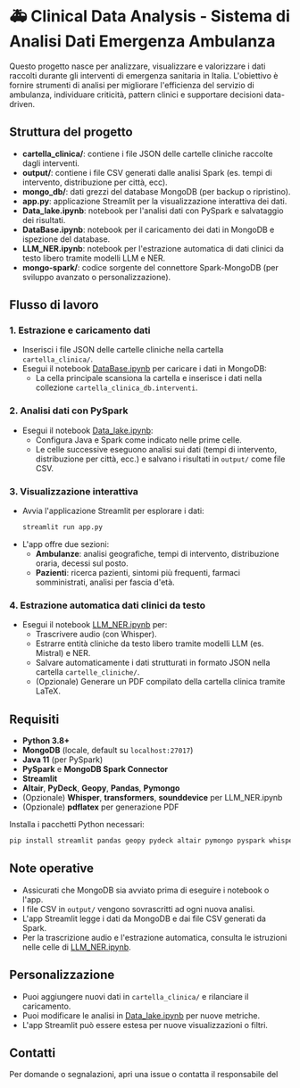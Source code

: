 # 🚑 Clinical Data Analysis - Sistema di Analisi Dati Emergenza Ambulanza

Questo progetto nasce per analizzare, visualizzare e valorizzare i dati raccolti durante gli interventi di emergenza sanitaria in Italia. L'obiettivo è fornire strumenti di analisi per migliorare l'efficienza del servizio di ambulanza, individuare criticità, pattern clinici e supportare decisioni data-driven.

## Struttura del progetto

- **cartella_clinica/**: contiene i file JSON delle cartelle cliniche raccolte dagli interventi.
- **output/**: contiene i file CSV generati dalle analisi Spark (es. tempi di intervento, distribuzione per città, ecc).
- **mongo_db/**: dati grezzi del database MongoDB (per backup o ripristino).
- **app.py**: applicazione Streamlit per la visualizzazione interattiva dei dati.
- **Data_lake.ipynb**: notebook per l'analisi dati con PySpark e salvataggio dei risultati.
- **DataBase.ipynb**: notebook per il caricamento dei dati in MongoDB e ispezione del database.
- **LLM_NER.ipynb**: notebook per l'estrazione automatica di dati clinici da testo libero tramite modelli LLM e NER.
- **mongo-spark/**: codice sorgente del connettore Spark-MongoDB (per sviluppo avanzato o personalizzazione).

## Flusso di lavoro

### 1. **Estrazione e caricamento dati**
- Inserisci i file JSON delle cartelle cliniche nella cartella `cartella_clinica/`.
- Esegui il notebook [DataBase.ipynb](DataBase.ipynb) per caricare i dati in MongoDB:
  - La cella principale scansiona la cartella e inserisce i dati nella collezione `cartella_clinica_db.interventi`.

### 2. **Analisi dati con PySpark**
- Esegui il notebook [Data_lake.ipynb](Data_lake.ipynb):
  - Configura Java e Spark come indicato nelle prime celle.
  - Le celle successive eseguono analisi sui dati (tempi di intervento, distribuzione per città, ecc.) e salvano i risultati in `output/` come file CSV.

### 3. **Visualizzazione interattiva**
- Avvia l'applicazione Streamlit per esplorare i dati:
  ```sh
  streamlit run app.py
  ```
- L'app offre due sezioni:
  - **Ambulanze**: analisi geografiche, tempi di intervento, distribuzione oraria, decessi sul posto.
  - **Pazienti**: ricerca pazienti, sintomi più frequenti, farmaci somministrati, analisi per fascia d'età.

### 4. **Estrazione automatica dati clinici da testo**
- Esegui il notebook [LLM_NER.ipynb](LLM_NER.ipynb) per:
  - Trascrivere audio (con Whisper).
  - Estrarre entità cliniche da testo libero tramite modelli LLM (es. Mistral) e NER.
  - Salvare automaticamente i dati strutturati in formato JSON nella cartella `cartelle_cliniche/`.
  - (Opzionale) Generare un PDF compilato della cartella clinica tramite LaTeX.

## Requisiti

- **Python 3.8+**
- **MongoDB** (locale, default su `localhost:27017`)
- **Java 11** (per PySpark)
- **PySpark** e **MongoDB Spark Connector**
- **Streamlit**
- **Altair**, **PyDeck**, **Geopy**, **Pandas**, **Pymongo**
- (Opzionale) **Whisper**, **transformers**, **sounddevice** per LLM_NER.ipynb
- (Opzionale) **pdflatex** per generazione PDF

Installa i pacchetti Python necessari:
```sh
pip install streamlit pandas geopy pydeck altair pymongo pyspark whisper transformers sounddevice
```

## Note operative

- Assicurati che MongoDB sia avviato prima di eseguire i notebook o l'app.
- I file CSV in `output/` vengono sovrascritti ad ogni nuova analisi.
- L'app Streamlit legge i dati da MongoDB e dai file CSV generati da Spark.
- Per la trascrizione audio e l'estrazione automatica, consulta le istruzioni nelle celle di [LLM_NER.ipynb](LLM_NER.ipynb).

## Personalizzazione

- Puoi aggiungere nuovi dati in `cartella_clinica/` e rilanciare il caricamento.
- Puoi modificare le analisi in [Data_lake.ipynb](Data_lake.ipynb) per nuove metriche.
- L'app Streamlit può essere estesa per nuove visualizzazioni o filtri.

## Contatti

Per domande o segnalazioni, apri una issue o contatta il responsabile del